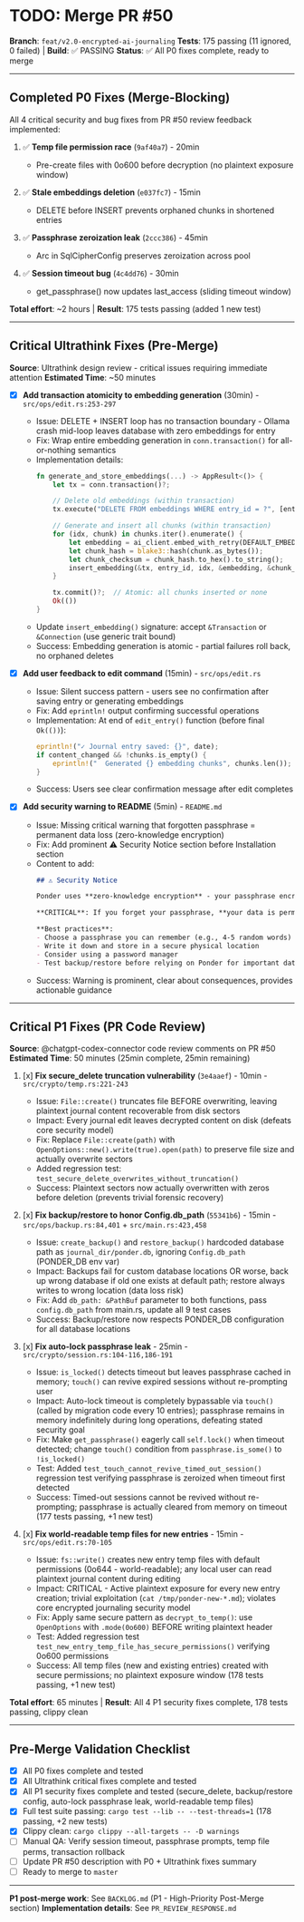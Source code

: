 # TODO: Merge PR #50

**Branch**: `feat/v2.0-encrypted-ai-journaling`
**Tests**: 175 passing (11 ignored, 0 failed) | **Build**: ✅ PASSING
**Status**: ✅ All P0 fixes complete, ready to merge

---

## Completed P0 Fixes (Merge-Blocking)

All 4 critical security and bug fixes from PR #50 review feedback implemented:

1. ✅ **Temp file permission race** (`9af40a7`) - 20min
   - Pre-create files with 0o600 before decryption (no plaintext exposure window)

2. ✅ **Stale embeddings deletion** (`e037fc7`) - 15min
   - DELETE before INSERT prevents orphaned chunks in shortened entries

3. ✅ **Passphrase zeroization leak** (`2ccc386`) - 45min
   - Arc<SecretString> in SqlCipherConfig preserves zeroization across pool

4. ✅ **Session timeout bug** (`4c4dd76`) - 30min
   - get_passphrase() now updates last_access (sliding timeout window)

**Total effort**: ~2 hours | **Result**: 175 tests passing (added 1 new test)

---

## Critical Ultrathink Fixes (Pre-Merge)

**Source**: Ultrathink design review - critical issues requiring immediate attention
**Estimated Time**: ~50 minutes

- [x] **Add transaction atomicity to embedding generation** (30min) - `src/ops/edit.rs:253-297`
  - Issue: DELETE + INSERT loop has no transaction boundary - Ollama crash mid-loop leaves database with zero embeddings for entry
  - Fix: Wrap entire embedding generation in `conn.transaction()` for all-or-nothing semantics
  - Implementation details:
    ```rust
    fn generate_and_store_embeddings(...) -> AppResult<()> {
        let tx = conn.transaction()?;

        // Delete old embeddings (within transaction)
        tx.execute("DELETE FROM embeddings WHERE entry_id = ?", [entry_id])?;

        // Generate and insert all chunks (within transaction)
        for (idx, chunk) in chunks.iter().enumerate() {
            let embedding = ai_client.embed_with_retry(DEFAULT_EMBED_MODEL, chunk, 3)?;
            let chunk_hash = blake3::hash(chunk.as_bytes());
            let chunk_checksum = chunk_hash.to_hex().to_string();
            insert_embedding(&tx, entry_id, idx, &embedding, &chunk_checksum)?;
        }

        tx.commit()?;  // Atomic: all chunks inserted or none
        Ok(())
    }
    ```
  - Update `insert_embedding()` signature: accept `&Transaction` or `&Connection` (use generic trait bound)
  - Success: Embedding generation is atomic - partial failures roll back, no orphaned deletes

- [x] **Add user feedback to edit command** (15min) - `src/ops/edit.rs`
  - Issue: Silent success pattern - users see no confirmation after saving entry or generating embeddings
  - Fix: Add `eprintln!` output confirming successful operations
  - Implementation: At end of `edit_entry()` function (before final `Ok(())`):
    ```rust
    eprintln!("✓ Journal entry saved: {}", date);
    if content_changed && !chunks.is_empty() {
        eprintln!("  Generated {} embedding chunks", chunks.len());
    }
    ```
  - Success: Users see clear confirmation message after edit completes

- [x] **Add security warning to README** (5min) - `README.md`
  - Issue: Missing critical warning that forgotten passphrase = permanent data loss (zero-knowledge encryption)
  - Fix: Add prominent ⚠️ Security Notice section before Installation section
  - Content to add:
    ```markdown
    ## ⚠️ Security Notice

    Ponder uses **zero-knowledge encryption** - your passphrase encrypts all journal data.

    **CRITICAL**: If you forget your passphrase, **your data is permanently lost**. There is no recovery mechanism.

    **Best practices**:
    - Choose a passphrase you can remember (e.g., 4-5 random words)
    - Write it down and store in a secure physical location
    - Consider using a password manager
    - Test backup/restore before relying on Ponder for important data
    ```
  - Success: Warning is prominent, clear about consequences, provides actionable guidance

---

## Critical P1 Fixes (PR Code Review)

**Source**: @chatgpt-codex-connector code review comments on PR #50
**Estimated Time**: 50 minutes (25min complete, 25min remaining)

1. [x] **Fix secure_delete truncation vulnerability** (`3e4aaef`) - 10min - `src/crypto/temp.rs:221-243`
   - Issue: `File::create()` truncates file BEFORE overwriting, leaving plaintext journal content recoverable from disk sectors
   - Impact: Every journal edit leaves decrypted content on disk (defeats core security model)
   - Fix: Replace `File::create(path)` with `OpenOptions::new().write(true).open(path)` to preserve file size and actually overwrite sectors
   - Added regression test: `test_secure_delete_overwrites_without_truncation()`
   - Success: Plaintext sectors now actually overwritten with zeros before deletion (prevents trivial forensic recovery)

2. [x] **Fix backup/restore to honor Config.db_path** (`55341b6`) - 15min - `src/ops/backup.rs:84,401` + `src/main.rs:423,458`
   - Issue: `create_backup()` and `restore_backup()` hardcoded database path as `journal_dir/ponder.db`, ignoring `Config.db_path` (PONDER_DB env var)
   - Impact: Backups fail for custom database locations OR worse, back up wrong database if old one exists at default path; restore always writes to wrong location (data loss risk)
   - Fix: Add `db_path: &PathBuf` parameter to both functions, pass `config.db_path` from main.rs, update all 9 test cases
   - Success: Backup/restore now respects PONDER_DB configuration for all database locations

3. [x] **Fix auto-lock passphrase leak** - 25min - `src/crypto/session.rs:104-116,186-191`
   - Issue: `is_locked()` detects timeout but leaves passphrase cached in memory; `touch()` can revive expired sessions without re-prompting user
   - Impact: Auto-lock timeout is completely bypassable via `touch()` (called by migration code every 10 entries); passphrase remains in memory indefinitely during long operations, defeating stated security goal
   - Fix: Make `get_passphrase()` eagerly call `self.lock()` when timeout detected; change `touch()` condition from `passphrase.is_some()` to `!is_locked()`
   - Test: Added `test_touch_cannot_revive_timed_out_session()` regression test verifying passphrase is zeroized when timeout first detected
   - Success: Timed-out sessions cannot be revived without re-prompting; passphrase is actually cleared from memory on timeout (177 tests passing, +1 new test)

4. [x] **Fix world-readable temp files for new entries** - 15min - `src/ops/edit.rs:70-105`
   - Issue: `fs::write()` creates new entry temp files with default permissions (0o644 - world-readable); any local user can read plaintext journal content during editing
   - Impact: CRITICAL - Active plaintext exposure for every new entry creation; trivial exploitation (`cat /tmp/ponder-new-*.md`); violates core encrypted journaling security model
   - Fix: Apply same secure pattern as `decrypt_to_temp()`: use `OpenOptions` with `.mode(0o600)` BEFORE writing plaintext header
   - Test: Added regression test `test_new_entry_temp_file_has_secure_permissions()` verifying 0o600 permissions
   - Success: All temp files (new and existing entries) created with secure permissions; no plaintext exposure window (178 tests passing, +1 new test)

**Total effort**: 65 minutes | **Result**: All 4 P1 security fixes complete, 178 tests passing, clippy clean

---

## Pre-Merge Validation Checklist

- [x] All P0 fixes complete and tested
- [x] All Ultrathink critical fixes complete and tested
- [x] All P1 security fixes complete and tested (secure_delete, backup/restore config, auto-lock passphrase leak, world-readable temp files)
- [x] Full test suite passing: `cargo test --lib -- --test-threads=1` (178 passing, +2 new tests)
- [x] Clippy clean: `cargo clippy --all-targets -- -D warnings`
- [ ] Manual QA: Verify session timeout, passphrase prompts, temp file perms, transaction rollback
- [ ] Update PR #50 description with P0 + Ultrathink fixes summary
- [ ] Ready to merge to `master`

---

**P1 post-merge work**: See `BACKLOG.md` (P1 - High-Priority Post-Merge section)
**Implementation details**: See `PR_REVIEW_RESPONSE.md`
